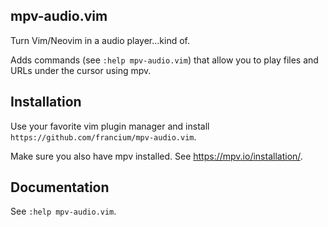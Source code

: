 ## mpv-audio.vim

Turn Vim/Neovim in a audio player...kind of.

Adds commands (see `:help mpv-audio.vim`) that allow you to play files and URLs
under the cursor using mpv.


## Installation

Use your favorite vim plugin manager and install
`https://github.com/francium/mpv-audio.vim`.

Make sure you also have mpv installed. See <https://mpv.io/installation/>.


## Documentation

See `:help mpv-audio.vim`.
